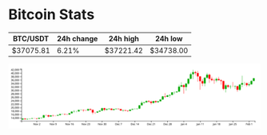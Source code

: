 # Bitcoin Stats

BTC/USDT|24h change|24h high|24h low|
|---|---|---|---|
|$37075.81|6.21%|$37221.42|$34738.00|

<img src="./chart.svg">
